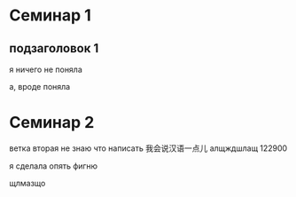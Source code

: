 # Семинар 1

## подзаголовок 1

я ничего не поняла

а, вроде поняла

# Семинар 2 

ветка  вторая
не знаю что написать 
我会说汉语一点儿
алщждшлащ
122900

я сделала опять фигню

щлмазщо
